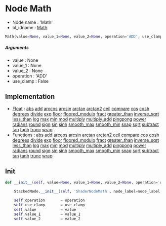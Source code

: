 # Node Math

- Node name : 'Math'
- bl_idname : [Math](https://docs.blender.org/api/current/bpy.types.Math.html)


``` python
Math(value=None, value_1=None, value_2=None, operation='ADD', use_clamp=False, node_label=None, node_color=None)
```
##### Arguments

- value : None
- value_1 : None
- value_2 : None
- operation : 'ADD'
- use_clamp : False

## Implementation

- [Float](/docs/Shader/Float.md) : [abs](/docs/Shader/Float.md#abs) [add](/docs/Shader/Float.md#add) [arccos](/docs/Shader/Float.md#arccos) [arcsin](/docs/Shader/Float.md#arcsin) [arctan](/docs/Shader/Float.md#arctan) [arctan2](/docs/Shader/Float.md#arctan2) [ceil](/docs/Shader/Float.md#ceil) [compare](/docs/Shader/Float.md#compare) [cos](/docs/Shader/Float.md#cos) [cosh](/docs/Shader/Float.md#cosh) [degrees](/docs/Shader/Float.md#degrees) [divide](/docs/Shader/Float.md#divide) [exp](/docs/Shader/Float.md#exp) [floor](/docs/Shader/Float.md#floor) [floored_modulo](/docs/Shader/Float.md#floored_modulo) [fract](/docs/Shader/Float.md#fract) [greater_than](/docs/Shader/Float.md#greater_than) [inverse_sqrt](/docs/Shader/Float.md#inverse_sqrt) [less_than](/docs/Shader/Float.md#less_than) [log](/docs/Shader/Float.md#log) [max](/docs/Shader/Float.md#max) [min](/docs/Shader/Float.md#min) [mod](/docs/Shader/Float.md#mod) [multiply](/docs/Shader/Float.md#multiply) [multiply_add](/docs/Shader/Float.md#multiply_add) [pingpong](/docs/Shader/Float.md#pingpong) [power](/docs/Shader/Float.md#power) [radians](/docs/Shader/Float.md#radians) [round](/docs/Shader/Float.md#round) [sign](/docs/Shader/Float.md#sign) [sin](/docs/Shader/Float.md#sin) [sinh](/docs/Shader/Float.md#sinh) [smooth_max](/docs/Shader/Float.md#smooth_max) [smooth_min](/docs/Shader/Float.md#smooth_min) [snap](/docs/Shader/Float.md#snap) [sqrt](/docs/Shader/Float.md#sqrt) [subtract](/docs/Shader/Float.md#subtract) [tan](/docs/Shader/Float.md#tan) [tanh](/docs/Shader/Float.md#tanh) [trunc](/docs/Shader/Float.md#trunc) [wrap](/docs/Shader/Float.md#wrap)
- Functions : [abs](/docs/Shader/Shader.md#abs) [add](/docs/Shader/Shader.md#add) [arccos](/docs/Shader/Shader.md#arccos) [arcsin](/docs/Shader/Shader.md#arcsin) [arctan](/docs/Shader/Shader.md#arctan) [arctan2](/docs/Shader/Shader.md#arctan2) [ceil](/docs/Shader/Shader.md#ceil) [compare](/docs/Shader/Shader.md#compare) [cos](/docs/Shader/Shader.md#cos) [cosh](/docs/Shader/Shader.md#cosh) [degrees](/docs/Shader/Shader.md#degrees) [divide](/docs/Shader/Shader.md#divide) [exp](/docs/Shader/Shader.md#exp) [floor](/docs/Shader/Shader.md#floor) [floored_modulo](/docs/Shader/Shader.md#floored_modulo) [fract](/docs/Shader/Shader.md#fract) [greater_than](/docs/Shader/Shader.md#greater_than) [inverse_sqrt](/docs/Shader/Shader.md#inverse_sqrt) [less_than](/docs/Shader/Shader.md#less_than) [log](/docs/Shader/Shader.md#log) [max](/docs/Shader/Shader.md#max) [min](/docs/Shader/Shader.md#min) [mod](/docs/Shader/Shader.md#mod) [multiply](/docs/Shader/Shader.md#multiply) [multiply_add](/docs/Shader/Shader.md#multiply_add) [pingpong](/docs/Shader/Shader.md#pingpong) [power](/docs/Shader/Shader.md#power) [radians](/docs/Shader/Shader.md#radians) [round](/docs/Shader/Shader.md#round) [sign](/docs/Shader/Shader.md#sign) [sin](/docs/Shader/Shader.md#sin) [sinh](/docs/Shader/Shader.md#sinh) [smooth_max](/docs/Shader/Shader.md#smooth_max) [smooth_min](/docs/Shader/Shader.md#smooth_min) [snap](/docs/Shader/Shader.md#snap) [sqrt](/docs/Shader/Shader.md#sqrt) [subtract](/docs/Shader/Shader.md#subtract) [tan](/docs/Shader/Shader.md#tan) [tanh](/docs/Shader/Shader.md#tanh) [trunc](/docs/Shader/Shader.md#trunc) [wrap](/docs/Shader/Shader.md#wrap)

## Init

``` python
def __init__(self, value=None, value_1=None, value_2=None, operation='ADD', use_clamp=False, node_label=None, node_color=None):

    StackedNode.__init__(self, 'ShaderNodeMath', node_label=node_label, node_color=node_color)

    self.operation       = operation
    self.use_clamp       = use_clamp
    self.value           = value
    self.value_1         = value_1
    self.value_2         = value_2
```
